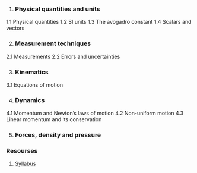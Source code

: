 
1. ### Physical quantities and units
1.1 Physical quantities
1.2 SI units
1.3 The avogadro constant
1.4 Scalars and vectors

2. ### Measurement techniques
2.1 Measurements
2.2 Errors and uncertainties

3. ### Kinematics
3.1 Equations of motion

4. ### Dynamics
4.1 Momentum and Newton’s laws of motion
4.2 Non-uniform motion
4.3 Linear momentum and its conservation

5. ### Forces, density and pressure


### Resourses
1. [Syllabus](https://www.cambridgeinternational.org/Images/329533-2019-2021-syllabus.pdf)
<!--stackedit_data:
eyJoaXN0b3J5IjpbLTI4MTk3MTAxMiwxMjc0NTY1ODQ0LDEzNT
MzNTExMDYsMjA0MDI5NzYyMl19
-->